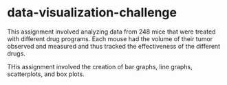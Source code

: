 # data-visualization-challenge
This assignment involved analyzing data from 248 mice that were treated with different drug programs.  Each mouse had the volume of their tumor observed and measured and thus tracked the effectiveness of the different drugs.

THis assignment involved the creation of bar graphs, line graphs, scatterplots, and box plots.
